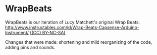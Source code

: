 # WrapBeats

WrapBeats is our iteration of Lucy Matchett's original Wrap Beats: http://www.instructables.com/id/Wrap-Beats-Capsense-Arduino-Instrument/ [((CC) BY-NC-SA)](https://creativecommons.org/licenses/by-nc-sa/2.5/)

Changes that were made: shortening and mild reorganizing of the code, adding pins and sounds.
